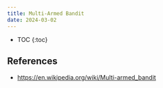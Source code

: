 ```yaml
---
title: Multi-Armed Bandit
date: 2024-03-02
---
```


* TOC
{:toc}

## References

* <https://en.wikipedia.org/wiki/Multi-armed_bandit>